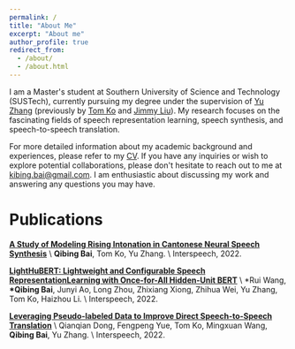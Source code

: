 ```yaml
---
permalink: /
title: "About Me"
excerpt: "About me"
author_profile: true
redirect_from: 
  - /about/
  - /about.html
---
```


I am a Master's student at Southern University of Science and Technology (SUSTech), currently pursuing my degree under the supervision of [Yu Zhang](https://www.sustech.edu.cn/en/faculties/zhangyu.html) (previously by [Tom Ko](https://tomkocse.github.io/) and [Jimmy Liu](https://faculty.sustech.edu.cn/liuj/)). My research focuses on the fascinating fields of speech representation learning, speech synthesis, and speech-to-speech translation.

For more detailed information about my academic background and experiences, please refer to my [CV](/cv). If you have any inquiries or wish to explore potential collaborations, please don't hesitate to reach out to me at kibing.bai@gmail.com. I am enthusiastic about discussing my work and answering any questions you may have.

# Publications

[**A  Study of Modeling Rising Intonation in Cantonese Neural Speech Synthesis**](https://www.isca-speech.org/archive/pdfs/interspeech_2022/bai22c_interspeech.pdf) \\
**Qibing Bai**, Tom Ko, Yu Zhang. \\
Interspeech, 2022.

**[LightHuBERT: Lightweight and Configurable Speech RepresentationLearning with Once-for-All Hidden-Unit BERT](https://www.isca-speech.org/archive/pdfs/interspeech_2022/wang22t_interspeech.pdf)** \\
\*Rui Wang, **\*Qibing Bai**, Junyi Ao, Long Zhou, Zhixiang Xiong, Zhihua Wei, Yu Zhang, Tom Ko, Haizhou Li. \\
Interspeech, 2022.

[**Leveraging Pseudo-labeled Data to Improve Direct Speech-to-Speech Translation**](https://www.isca-speech.org/archive/pdfs/interspeech_2022/dong22b_interspeech.pdf) \\
Qianqian Dong, Fengpeng Yue, Tom Ko, Mingxuan Wang, **Qibing Bai**, Yu Zhang. \\
Interspeech, 2022.

